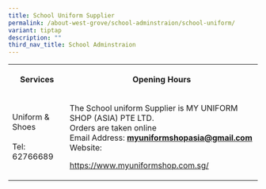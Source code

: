 ```yaml
---
title: School Uniform Supplier
permalink: /about-west-grove/school-adminstraion/school-uniform/
variant: tiptap
description: ""
third_nav_title: School Adminstraion
---
```

<p></p>
<p></p>
<table>
<tbody>
<tr>
<th rowspan="1" colspan="1">
<p>Services</p>
</th>
<th rowspan="1" colspan="1">
<p>Opening Hours</p>
</th>
</tr>
<tr>
<td rowspan="1" colspan="1">
<p>Uniform &amp; Shoes
<br>
<br>Tel:
<br>62766689
<br>
</p>
</td>
<td rowspan="1" colspan="1">
<p>The School uniform Supplier is MY UNIFORM SHOP (ASIA) PTE LTD.
<br>Orders are taken online
<br>Email Address: <strong><a href="mailto:myuniformshopasia@gmail.com" rel="noopener noreferrer nofollow" target="_blank">myuniformshopasia@gmail.com</a></strong> 
<br>Website:</p>
<p><a href="https://www.myuniformshop.com.sg/" rel="noopener noreferrer nofollow" target="_blank">https://www.myuniformshop.com.sg/</a>
</p>
<p></p>
</td>
</tr>
</tbody>
</table>
<p></p>